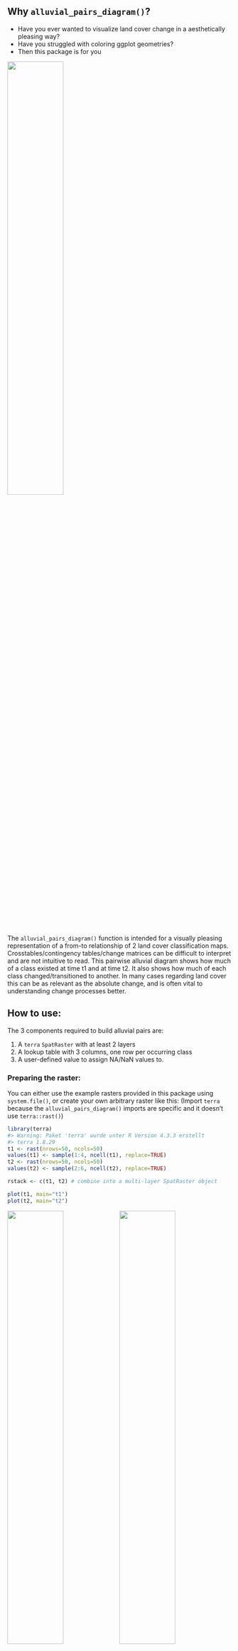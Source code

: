 ## Why `alluvial_pairs_diagram()`?

- Have you ever wanted to visualize land cover change in a aesthetically
  pleasing way?
- Have you struggled with coloring ggplot geometries?
- Then this package is for you

<img src="man/figures/lcutils_meme.png" style="width:50.0%" />

The `alluvial_pairs_diagram()` function is intended for a visually
pleasing representation of a from-to relationship of 2 land cover
classification maps. Crosstables/contingency tables/change matrices can
be difficult to interpret and are not intuitive to read. This pairwise
alluvial diagram shows how much of a class existed at time t1 and at
time t2. It also shows how much of each class changed/transitioned to
another. In many cases regarding land cover this can be as relevant as
the absolute change, and is often vital to understanding change
processes better.

## How to use:

The 3 components required to build alluvial pairs are:

1.  A `terra` `SpatRaster` with at least 2 layers
2.  A lookup table with 3 columns, one row per occurring class
3.  A user-defined value to assign NA/NaN values to.

### Preparing the raster:

You can either use the example rasters provided in this package using
`system.file()`, or create your own arbitrary raster like this: (Import
`terra` because the `alluvial_pairs_diagram()` imports are specific and
it doesn’t use `terra::rast()`)

``` r
library(terra)
#> Warning: Paket 'terra' wurde unter R Version 4.3.3 erstellt
#> terra 1.8.29
t1 <- rast(nrows=50, ncols=50)
values(t1) <- sample(1:4, ncell(t1), replace=TRUE)
t2 <- rast(nrows=50, ncols=50)
values(t2) <- sample(2:6, ncell(t2), replace=TRUE)

rstack <- c(t1, t2) # combine into a multi-layer SpatRaster object

plot(t1, main="t1")
plot(t2, main="t2")
```

<img src="README_files/figure-gfm/create virtual rasters-1.png" width="50%" /><img src="README_files/figure-gfm/create virtual rasters-2.png" width="50%" />

Note that different amounts of classes can occur in each layer, this is
handled by the function.

## Preparing the lookup table

The lookup table is the functions reference to match the correct class
ID/raster value with it’s corresponding name and colour. Since this
function is aimed at land cover change analysis you probably know which
classes (values) occur in your raster and what they are called. If you
are unsure you can check this by calling
`unique(terra::values(your_raster)` like below. Since we have created
virtual rasters in the previous step we can now make an imaginative
lookup table.

``` r
vals <- unique(as.vector(values(rstack)))
print(vals)
#> [1] 3 4 2 1 6 5

lut <- data.frame(id = vals,
                  class = c("Water", "Soil", "Forest", "Grassland", "Agri", "Wetland"),
                  mycolours = viridis::viridis(6))
print(lut)
#>   id     class mycolours
#> 1  3     Water #440154FF
#> 2  4      Soil #414487FF
#> 3  2    Forest #2A788EFF
#> 4  1 Grassland #22A884FF
#> 5  6      Agri #7AD151FF
#> 6  5   Wetland #FDE725FF
```

Your lookup table should always follow the above structure. Class ID in
the first, class name in the second and colour in the third column.

### Important Note!

As we are working with a fictional raster in this example we can use the
`vals` vector as is. *If you are working with your own data the order of
the ID column matters!* Please double check your lookup table and makes
sure that the correct class ID is associated with the correct name and
colour. **This is thematic information and does not throw an error if
done wrong. This mistake can be extremely difficult to spot from the
diagram alone!**

## NA value handling

If you have `NA` or `NaN` values in your raster, because of
non-rectangular geometry, cloud cover or other reasons, you can assign
these to a new class using the `naValue` argument of the function. If
they already have a ID value assigned you should include this in the
lookup table.

**The new NA value must be included in the lookup table** like below:

``` r
new_lut <- data.frame(id = 1:7, # 7 will become NA value!
                  class = c("Water", "Soil", "Forest", "Grassland", "Agri", "Wetland", "NoData"),
                  mycolours = viridis::viridis(7)) # need 7 colours now

diagrams <- alluvial_pairs_diagram(raster = rstack, lookup = new_lut, naValue = 7)
```

## Creating the diagram(s)

Once the lookup table is set up correctly we can use the function. If
the rasters you are working with have times assigned to them you can use
`terra::time()` to set a time for each layer, this will include the
information in the plot. If the layers to not have times associated with
them the function will use the layer number instead, like below.

Finally, the `a_unit` parameter can be used to change the y axis label
to the area measurement unit (pixels in the case of our virtual rasters)

``` r
diagrams <- alluvial_pairs_diagram(raster = rstack, lookup = lut)
#> Raster levels set using LUT.
plot(diagrams[[1]])
```

![](README_files/figure-gfm/unnamed-chunk-1-1.png)<!-- -->

## Using the package example data:

3 sample land cover classification rasters (Landsat-5) from Akagera
National Park, Rwanda, as well as a corresponding lookup table are
included in the package so you can try out the workflow without much
setup:

``` r
library(terra) # As lcutils functions themselves do not use terra::rast() we have to import it here

# get the file paths:
p1 <- system.file("extdata", "akagera1987.tif", package = "lcutils")
p2 <- system.file("extdata", "akagera2001.tif", package = "lcutils")
p3 <- system.file("extdata", "akagera2002.tif", package = "lcutils")
plut <- system.file("extdata", "akagera_LUT.csv", package = "lcutils")

# load the data:
rstack <- terra::rast(c(p1,p2,p3))
lut <- read.csv(plut)
lut <- lut[,2:4] # remove index column

# plot the raster for 1987:
plot(rstack[[1]], col = lut[,3])
```

![](README_files/figure-gfm/load%20example%20data-1.png)<!-- -->

``` r
# create alluvial pair diagrams:
plots <- alluvial_pairs_diagram(raster = rstack,
                                         lookup = lut,
                                         naValue = 9,
                                         a_unit = "px")
#> Raster levels set using LUT.
#> Raster levels set using LUT.

plot(plots[[1]])
plot(plots[[2]])
```

<img src="README_files/figure-gfm/alluvial pairs example data-1.png" width="50%" /><img src="README_files/figure-gfm/alluvial pairs example data-2.png" width="50%" />

## A note on `rename_shapefile()`

This very self-explanatory function was created out of pure annoyance.
Please use GeoPackage (.gpkg) files instead of shapefiles!
